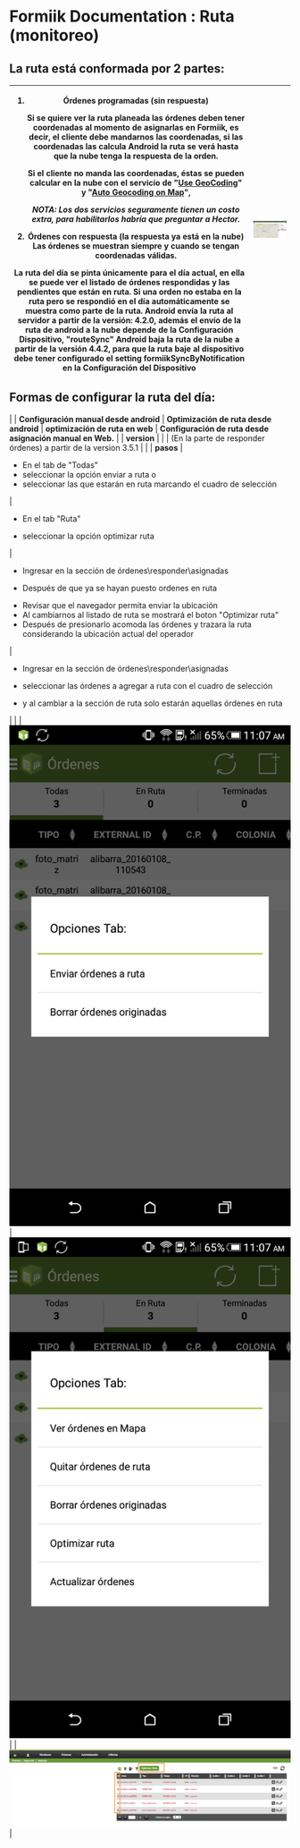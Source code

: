 #   Formiik Documentation : Ruta (monitoreo)
 

## La ruta está conformada por 2 partes: 

|  <ol><li><strong>Órdenes programadas (sin respuesta)</strong> <p class="p1"><span class="s1">Si se quiere ver la ruta planeada las órdenes deben tener coordenadas al momento de asignarlas en Formiik, es decir, el cliente debe mandarnos las coordenadas, si las coordenadas las calcula Android la ruta se verá hasta que la nube tenga la respuesta de la orden. </span></p><p class="p1"><span class="s1">Si el cliente no manda las coordenadas, éstas se pueden calcular en la nube con el servicio de &quot;<a href="#" rel="nofollow">Use GeoCoding</a>&quot; y &quot;<a href="#" rel="nofollow">Auto Geocoding on Map</a>&quot;, </span></p><p class="p1"><span class="s1"><em><strong>NOTA</strong>: Los dos servicios  seguramente tienen un costo extra, para habilitarlos habría que preguntar a Hector.</em></span></p></li><li><strong>Órdenes con respuesta (la respuesta ya está en la nube)</strong> Las órdenes se muestran siempre y cuando se tengan coordenadas válidas.  </li></ol> La ruta del día se pinta **únicamente para el día actual**, en ella se puede ver el listado de órdenes respondidas y las pendientes que están en ruta.  Si una orden no estaba en la ruta pero se respondió en el día automáticamente se muestra como parte de la ruta.  Android envía la ruta al servidor a partir de la versión: 4.2.0, además el envío de la ruta de android a la nube depende de la Configuración Dispositivo, "routeSync"  Android baja la ruta de la nube a partir de la versión 4.4.2, para que la ruta baje al dispositivo debe tener configurado el setting formiikSyncByNotification en la Configuración del Dispositivo  | ![](../../assets/32571609.png) |
| --- | --- |

## Formas de configurar la ruta del día:



|   | **Configuración manual desde android** | **Optimización de ruta desde android** | **optimización de ruta en web**  | **Configuración de ruta desde asignación manual en Web.**  |
| **version** |   |   | (En la parte de responder órdenes) a partir de la version 3.5.1 |   |
| **pasos** | <ul><li>En el tab de &quot;Todas&quot;</li><li>seleccionar la opción enviar a ruta o</li><li>seleccionar las que estarán en ruta marcando el cuadro de selección</li></ul> | <ul><li><p class="_mce_tagged_br">En el tab &quot;Ruta&quot;</p></li><li><p class="_mce_tagged_br">seleccionar la opción optimizar ruta</p></li></ul> | <ul><li><p class="_mce_tagged_br">Ingresar en la sección de órdenes\responder\asignadas</p></li><li><p class="_mce_tagged_br">Después de que ya se hayan puesto ordenes en ruta</p></li><li>Revisar que el navegador permita enviar la ubicación</li><li>Al cambiarnos al listado de ruta se mostrará el boton &quot;Optimizar ruta&quot;</li><li>Después de presionarlo acomoda las órdenes y trazara la ruta considerando la ubicación actual del operador</li></ul> | <ul><li><p class="_mce_tagged_br">Ingresar en la sección de órdenes\responder\asignadas</p></li><li><p class="_mce_tagged_br">seleccionar las órdenes a agregar a ruta con el cuadro de selección</p></li><li><p class="_mce_tagged_br">y al cambiar a la sección de ruta solo estarán aquellas órdenes en ruta</p></li></ul> |
|   | ![](../../assets/32571614.png) | ![](../../assets/32571613.png) |   | ![](../../assets/32571612.png) |
 
